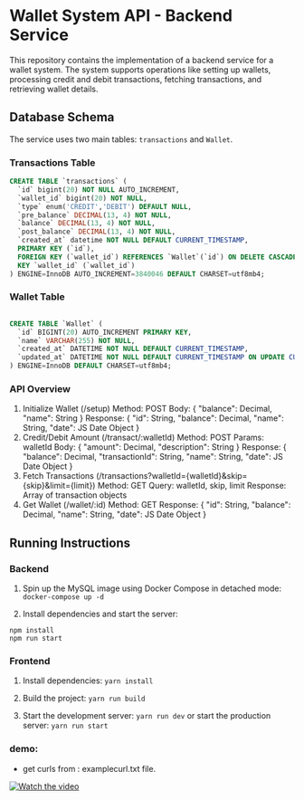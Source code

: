 # Wallet System API - Backend Service

This repository contains the implementation of a backend service for a wallet system. The system supports operations like setting up wallets, processing credit and debit transactions, fetching transactions, and retrieving wallet details.

## Database Schema

The service uses two main tables: `transactions` and `Wallet`.

### Transactions Table
```sql
CREATE TABLE `transactions` (
  `id` bigint(20) NOT NULL AUTO_INCREMENT,
  `wallet_id` bigint(20) NOT NULL,
  `type` enum('CREDIT','DEBIT') DEFAULT NULL,
  `pre_balance` DECIMAL(13, 4) NOT NULL,
  `balance` DECIMAL(13, 4) NOT NULL,
  `post_balance` DECIMAL(13, 4) NOT NULL,
  `created_at` datetime NOT NULL DEFAULT CURRENT_TIMESTAMP,
  PRIMARY KEY (`id`),
  FOREIGN KEY (`wallet_id`) REFERENCES `Wallet`(`id`) ON DELETE CASCADE,
  KEY `wallet_id` (`wallet_id`)
) ENGINE=InnoDB AUTO_INCREMENT=3840046 DEFAULT CHARSET=utf8mb4;
```

###  Wallet Table
```sql

CREATE TABLE `Wallet` (
  `id` BIGINT(20) AUTO_INCREMENT PRIMARY KEY,
  `name` VARCHAR(255) NOT NULL,
  `created_at` DATETIME NOT NULL DEFAULT CURRENT_TIMESTAMP,
  `updated_at` DATETIME NOT NULL DEFAULT CURRENT_TIMESTAMP ON UPDATE CURRENT_TIMESTAMP
) ENGINE=InnoDB DEFAULT CHARSET=utf8mb4;
```


### API Overview

1. Initialize Wallet (/setup)
Method: POST
Body: { "balance": Decimal, "name": String }
Response: { "id": String, "balance": Decimal, "name": String, "date": JS Date Object }
2. Credit/Debit Amount (/transact/:walletId)
Method: POST
Params: walletId
Body: { "amount": Decimal, "description": String }
Response: { "balance": Decimal, "transactionId": String, "name": String, "date": JS Date Object }
3. Fetch Transactions (/transactions?walletId={walletId}&skip={skip}&limit={limit})
Method: GET
Query: walletId, skip, limit
Response: Array of transaction objects
4. Get Wallet (/wallet/:id)
Method: GET
Response: { "id": String, "balance": Decimal, "name": String, "date": JS Date Object }




## Running Instructions

### Backend
1. Spin up the MySQL image using Docker Compose in detached mode:
``` docker-compose up -d ```

2. Install dependencies and start the server:
```
npm install
npm run start
```

### Frontend
1. Install dependencies:
``` yarn install ```

2. Build the project:
``` yarn run build ```

3. Start the development server:
``` yarn run dev ``` or start the production server: ``` yarn run start ```

### demo:
- get curls from : examplecurl.txt file.

[![Watch the video](https://img.youtube.com/vi/ThuroOHfuOE/0.jpg)](https://www.youtube.com/watch?v=ThuroOHfuOE)

























